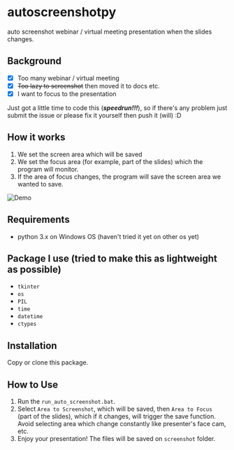 # autoscreenshotpy
auto screenshot webinar / virtual meeting presentation when the slides changes.

## Background
- [x] Too many webinar / virtual meeting
- [x] ~~Too lazy to screenshot~~ then moved it to docs etc.
- [x] I want to focus to the presentation

Just got a little time to code this (***speedrun!!!***), so if there's any problem just submit the issue or please fix it yourself then push it (will) :D 

## How it works
1. We set the screen area which will be saved
2. We set the focus area (for example, part of the slides) which the program will monitor. 
3. If the area of focus changes, the program will save the screen area we wanted to save.

![Demo](demo/demo.gif)

## Requirements
- python 3.x on Windows OS (haven't tried it yet on other os yet)

## Package I use (tried to make this as lightweight as possible)
- ```tkinter```
- ```os```
- ```PIL```
- ```time```
- ```datetime```
- ```ctypes```

## Installation
Copy or clone this package.

## How to Use
1. Run the ```run_auto_screenshot.bat```.
2. Select ```Area to Screenshot```, which will be saved, then ```Area to Focus``` (part of the slides), which if it changes, will trigger the save function. Avoid selecting area which change constantly like presenter's face cam, etc.
3. Enjoy your presentation! The files will be saved on ```screenshot``` folder.

